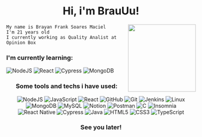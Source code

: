 <h1 align="center"> Hi, i'm BrauUu! </h1>

<div align="right">
  <a href="https://github.com/anuraghazra/convoychat">
    <img align="right" height="180em" src="https://github-readme-stats.vercel.app/api/top-langs/?username=brauuu&layout=compact&theme=radical&hide_border=enabled" />
  </a>
</div>

<div align="left">
    
    My name is Brayan Frank Soares Maciel
    I'm 21 years old
    I currently working as Quality Analist at Opinion Box 
### I'm currently learning:
![NodeJS](https://img.shields.io/badge/-Nodejs-43853d?style=for-the-badge&logo=Node.js&logoColor=white)
![React](https://img.shields.io/badge/-React-45b8d8?style=for-the-badge&logo=react&logoColor=white)
![Cypress](https://img.shields.io/badge/-Cypress-48484b?style=for-the-badge&logo=cypress&logoColor=white)
![MongoDB](https://img.shields.io/badge/MongoDB-13aa52?style=for-the-badge&logo=mongodb&logoColor=white)
    
  
</div>

<div align="center">
  
  ### Some tools and techs i have used:
  
  ![NodeJS](https://img.shields.io/badge/-Nodejs-43853d?style=for-the-badge&logo=Node.js&logoColor=white) 
  ![JavaScript](https://img.shields.io/badge/Javascript-FCD826?style=for-the-badge&logo=javascript&logoColor=333333)
  ![React](https://img.shields.io/badge/-React-45b8d8?style=for-the-badge&logo=react&logoColor=white)
  ![GitHub](https://img.shields.io/badge/GitHub-151516?style=for-the-badge&logo=github&logoColor=white)
  ![Git](https://img.shields.io/badge/GIT-E44C30?style=for-the-badge&logo=git&logoColor=white)
  ![Jenkins](https://img.shields.io/badge/Jenkins-5998c5?style=for-the-badge&logo=jenkins&logoColor=white)
  ![Linux](https://img.shields.io/badge/Linux-242325?style=for-the-badge&logo=linux&logoColor=white)
  ![MongoDB](https://img.shields.io/badge/MongoDB-13aa52?style=for-the-badge&logo=mongodb&logoColor=white)
  ![MySQL](https://img.shields.io/badge/Mysql-ffd83c?style=for-the-badge&logo=mysql&logoColor=333333)
  ![Notion](https://img.shields.io/badge/Notion-2F2F2C?style=for-the-badge&logo=notion&logoColor=white) 
  ![Postman](https://img.shields.io/badge/Postman-EB9514?style=for-the-badge&logo=postman&logoColor=white) 
  ![C](https://img.shields.io/badge/C-4ED6EB?style=for-the-badge&logo=c&logoColor=white) 
  ![Insomnia](https://img.shields.io/badge/Insomnia-5C3989?style=for-the-badge&logo=insomnia&logoColor=white)
  ![React Native](https://img.shields.io/badge/React_Native-3655FF?style=for-the-badge&logo=react&logoColor=white)
  ![Cypress](https://img.shields.io/badge/-Cypress-48484b?style=for-the-badge&logo=cypress&logoColor=white)
  ![Java](https://img.shields.io/badge/Java-E77728?style=for-the-badge&logo=java&logoColor=white)
  ![HTML5](https://img.shields.io/badge/HTML5-DC123A?style=for-the-badge&logo=html5&logoColor=white)
  ![CSS3](https://img.shields.io/badge/CSS3-7c90db?style=for-the-badge&logo=css3&logoColor=white)
  ![TypeScript](https://img.shields.io/badge/Typescript-83E1C3?style=for-the-badge&logo=typescript&logoColor=333333)
  
  ### See you later!
  
</div>
